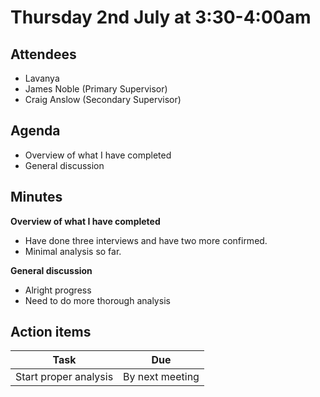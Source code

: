 # Thursday 2nd July at 3:30-4:00am

## Attendees

- Lavanya
- James Noble (Primary Supervisor)
- Craig Anslow (Secondary Supervisor)

## Agenda

- Overview of what I have completed
- General discussion

## Minutes

**Overview of what I have completed**

- Have done three interviews and have two more confirmed.
- Minimal analysis so far.

**General discussion**

- Alright progress
- Need to do more thorough analysis

## Action items

| Task                   | Due             |
| ---------------------- | --------------- |
| Start proper analysis | By next meeting |
